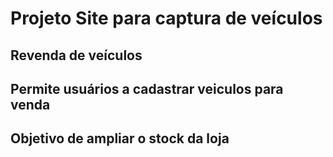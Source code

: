 # Projeto Site para captura de veículos  

## Revenda de veículos
## Permite usuários a cadastrar veiculos para venda
## Objetivo de ampliar o stock da loja



